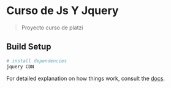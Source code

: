 # Curso de Js Y Jquery

> Proyecto curso de platzi 

## Build Setup

``` bash
# install dependencies
jquery CDN
```

For detailed explanation on how things work, consult the [docs](http://jquery.com).